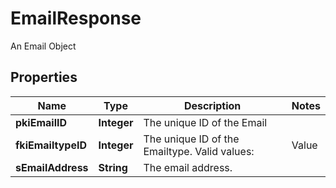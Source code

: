 

# EmailResponse

An Email Object

## Properties

| Name | Type | Description | Notes |
|------------ | ------------- | ------------- | -------------|
|**pkiEmailID** | **Integer** | The unique ID of the Email |  |
|**fkiEmailtypeID** | **Integer** | The unique ID of the Emailtype.  Valid values:  |Value|Description| |-|-| |1|Office| |2|Home| |  |
|**sEmailAddress** | **String** | The email address. |  |



